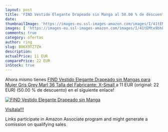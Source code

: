 ```yaml
---
layout: post
title: 'FIND Vestido Elegante Drapeado sin Manga al 50.00 % de descuento'
date: 
thumbnailImage: 'https://images-eu.ssl-images-amazon.com/images/I/41tEMtx9bhL._SL200_.jpg'
images: [ 'https://images-eu.ssl-images-amazon.com/images/I/41tEMtx9bhL._SL200_.jpg' ]
comments: true
category: ofertas
author: ring
slug: B06X9TZ7ZH
description:
actualPrice: 11 EUR
comparePrice: 22 EUR
inStock: true
---
```


Ahora mismo tienes [FIND Vestido Elegante Drapeado sin Mangas para Mujer   Gris  Grey Marl   36  Talla del Fabricante: X-Small ](https://www.amazon.es/dp/B06X9TZ7ZH/?tag=tolees-21) a 11 EUR (original: 22 EUR) (50.00 %  de descuento) en el siguiente enlace!

[![FIND Vestido Elegante Drapeado sin Manga](https://images-eu.ssl-images-amazon.com/images/I/41tEMtx9bhL._SL200_.jpg)](https://www.amazon.es/dp/B06X9TZ7ZH/?tag=tolees-21)

[Visítala!!!](https://www.amazon.es/dp/B06X9TZ7ZH/?tag=tolees-21)

Links participate in Amazon Associate program and might generate a comission on qualifying sales

